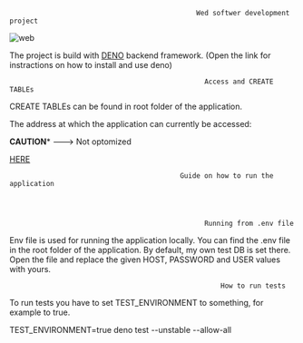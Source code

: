                                                               
                                                              
                                                              
                                                  Wed softwer development project
                                                              

   ![web](https://user-images.githubusercontent.com/64903981/149135888-cb4b52a6-6be5-4ae1-889a-50b23831e75c.png)

    
   The project is build with [DENO](https://deno.land/) backend framework.
   (Open the link for instractions on how to install and use deno)





                                                    Access and CREATE TABLEs


CREATE TABLEs can be found in root folder of the application.                               

The address at which the application can currently be accessed: 
                                                      
******CAUTION*******   ---> Not optomized

                                                      
                                                      
   [HERE](https://wsdprojectbyfzy.herokuapp.com/) 




                                              Guide on how to run the application




                                                    Running from .env file



 Env file is used for running the application locally. You can find the .env file in the root folder 
 of the application. By default, my own test DB is set there. Open the file and replace the given HOST, 
 PASSWORD and USER values with yours.





                                                        How to run tests


 To run tests you have to set TEST_ENVIRONMENT to something, for example to true. 

                       
TEST_ENVIRONMENT=true deno test --unstable --allow-all 
                        
